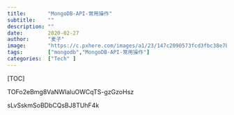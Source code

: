 ```yaml
---
title:       "MongoDB-API-常用操作"
subtitle:    ""
description: ""
date:        2020-02-27
author:      "麦子"
image:       "https://c.pxhere.com/images/a1/23/147c2090573fcd3fbc38e7b7b5a7-1593571.jpg!d"
tags:        ["mongodb","MongoDB-API-常用操作"]
categories:  ["Tech" ]
---
```


[TOC]

TOFo2eBmg8VaNWIaluOWCqTS-gzGzoHsz



sLvSskmSoBDbCQsBJ8TUhF4k